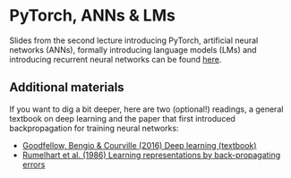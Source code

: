 # PyTorch, ANNs & LMs

Slides from the second lecture introducing PyTorch, artificial neural networks (ANNs), formally introducing language models (LMs) and introducing recurrent neural networks can be found [here](https://github.com/CogSciPrag/Understanding-LLMs-course/tree/main/understanding-llms/lectures/slides/02-PyTorch-ANNs-RNNs.pdf).

## Additional materials

If you want to dig a bit deeper, here are two (optional!) readings, a general textbook on deep learning and the paper that first introduced backpropagation for training neural networks:

* [Goodfellow, Bengio & Courville (2016) Deep learning (textbook)](https://www.deeplearningbook.org/)
* [Rumelhart et al. (1986) Learning representations by back-propagating errors](https://www.nature.com/articles/323533a0)
